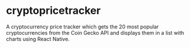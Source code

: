 # cryptopricetracker

A cryptocurrency price tracker which gets the 20 most popular cryptocurrencies from the Coin Gecko API and displays them in a list with charts using React Native.
